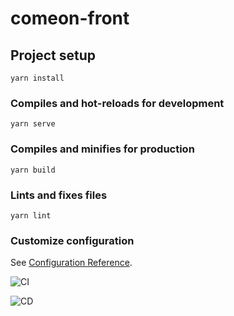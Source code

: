 # comeon-front

## Project setup
```
yarn install
```

### Compiles and hot-reloads for development
```
yarn serve
```

### Compiles and minifies for production
```
yarn build
```

### Lints and fixes files
```
yarn lint
```

### Customize configuration
See [Configuration Reference](https://cli.vuejs.org/config/).

![CI](https://github.com/jly61/comeon-front/actions/workflows/ci.yml/badge.svg)

![CD](https://github.com/jly61/comeon-front/actions/workflows/cd.yml/badge.svg)
